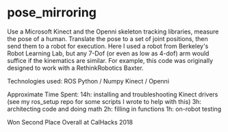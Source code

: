# pose_mirroring
Use a Microsoft Kinect and the Openni skeleton tracking libraries, measure the pose of a human. Translate the pose to a set of joint positions, then send them to a robot for execution. Here I used a robot from Berkeley's Robot Learning Lab, but any 7-Dof (or even as low as 4-dof) arm would suffice if the kinematics are similar. For example, this code was originally designed to work with a RethinkRobotics Baxter.

Technologies used:
ROS
Python / Numpy
Kinect / Openni

Approximate Time Spent:
14h: installing and troubleshooting Kinect drivers (see my ros_setup repo for some scripts I wrote to help with this)
3h: architecting code and doing math
2h: filling in functions
1h: on-robot testing

Won Second Place Overall at CalHacks 2018